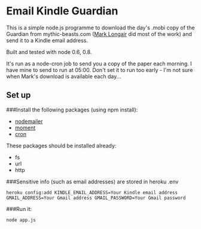 # Email Kindle Guardian
This is a simple node.js programme to download the day's .mobi copy of the Guardian from mythic-beasts.com ([Mark Longair](http://mythic-beasts.com/~mark/random/guardian-for-kindle/) did most of the work) and send it to a Kindle email address.

Built and tested with node 0.6, 0.8.

It's run as a node-cron job to send you a copy of the paper each morning. I have mine to send to run at 05:00. Don't set it to run too early - I'm not sure when Mark's download is available each day...

## Set up
###Install the following packages (using npm install):

* [nodemailer](http://andris9.github.com/Nodemailer/)
* [moment](http://momentjs.com/)
* [cron](https://github.com/ncb000gt/node-cron)

These packages should be installed already:

* fs
* url
* http

###Sensitive info (such as email addresses) are stored in heroku .env

	heroku config:add KINDLE_EMAIL_ADDRESS=Your Kindle email address GMAIL_ADDRESS=Your Gmail address GMAIL_PASSWORD=Your Gmail password

###Run it:

	node app.js